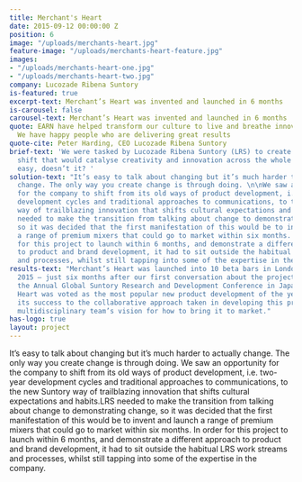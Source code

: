 ```yaml
---
title: Merchant's Heart
date: 2015-09-12 00:00:00 Z
position: 6
image: "/uploads/merchants-heart.jpg"
feature-image: "/uploads/merchants-heart-feature.jpg"
images:
- "/uploads/merchants-heart-one.jpg"
- "/uploads/merchants-heart-two.jpg"
company: Lucozade Ribena Suntory
is-featured: true
excerpt-text: Merchant’s Heart was invented and launched in 6 months
is-carousel: false
carousel-text: Merchant’s Heart was invented and launched in 6 months
quote: EARN have helped transform our culture to live and breathe innovative thinking.
  We have happy people who are delivering great results
quote-cite: Peter Harding, CEO Lucozade Ribena Suntory
brief-text: 'We were tasked by Lucozade Ribena Suntory (LRS) to create a cultural
  shift that would catalyse creativity and innovation across the whole company.  Sounds
  easy, doesn’t it? '
solution-text: "It’s easy to talk about changing but it’s much harder to actually
  change. The only way you create change is through doing. \n\nWe saw an opportunity
  for the company to shift from its old ways of product development, i.e. two-year
  development cycles and traditional approaches to communications, to the new Suntory
  way of trailblazing innovation that shifts cultural expectations and habits.\n\nLRS
  needed to make the transition from talking about change to demonstrating change,
  so it was decided that the first manifestation of this would be to invent and launch
  a range of premium mixers that could go to market within six months. \n\nIn order
  for this project to launch within 6 months, and demonstrate a different approach
  to product and brand development, it had to sit outside the habitual LRS work streams
  and processes, whilst still tapping into some of the expertise in the company. "
results-text: "Merchant’s Heart was launched into 10 beta bars in London during December
  2015 – just six months after our first conversation about the project. \n\nDuring
  the Annual Global Suntory Research and Development Conference in Japan, Merchant’s
  Heart was voted as the most popular new product development of the year.  We credit
  its success to the collaborative approach taken in developing this product and the
  multidisciplinary team’s vision for how to bring it to market."
has-logo: true
layout: project
---
```


It’s easy to talk about changing but it’s much harder to actually change. The only way you create change is through doing. We saw an opportunity for the company to shift from its old ways of product development, i.e. two-year development cycles and traditional approaches to communications, to the new Suntory way of trailblazing innovation that shifts cultural expectations and habits.LRS needed to make the transition from talking about change to demonstrating change, so it was decided that the first manifestation of this would be to invent and launch a range of premium mixers that could go to market within six months. In order for this project to launch within 6 months, and demonstrate a different approach to product and brand development, it had to sit outside the habitual LRS work streams and processes, whilst still tapping into some of the expertise in the company.
